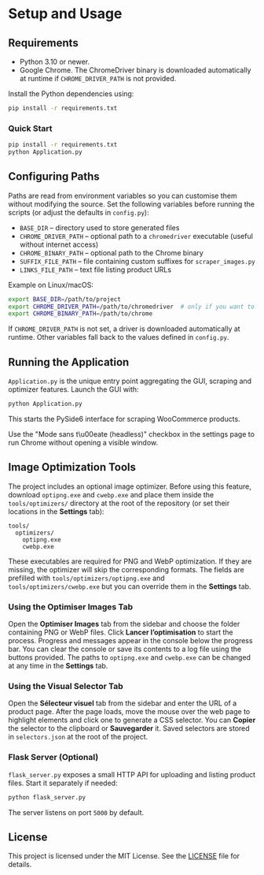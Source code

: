 # Setup and Usage

## Requirements
- Python 3.10 or newer.
- Google Chrome. The ChromeDriver binary is downloaded automatically at runtime if `CHROME_DRIVER_PATH` is not provided.

Install the Python dependencies using:

```bash
pip install -r requirements.txt
```

### Quick Start

```bash
pip install -r requirements.txt
python Application.py
```

## Configuring Paths
Paths are read from environment variables so you can customise them without
modifying the source. Set the following variables before running the scripts
(or adjust the defaults in `config.py`):

* `BASE_DIR` – directory used to store generated files
* `CHROME_DRIVER_PATH` – optional path to a `chromedriver` executable (useful without internet access)
* `CHROME_BINARY_PATH` – optional path to the Chrome binary
* `SUFFIX_FILE_PATH` – file containing custom suffixes for `scraper_images.py`
* `LINKS_FILE_PATH` – text file listing product URLs

Example on Linux/macOS:

```bash
export BASE_DIR=/path/to/project
export CHROME_DRIVER_PATH=/path/to/chromedriver  # only if you want to skip auto download
export CHROME_BINARY_PATH=/path/to/chrome
```

If `CHROME_DRIVER_PATH` is not set, a driver is downloaded automatically at
runtime. Other variables fall back to the values defined in `config.py`.

## Running the Application
`Application.py` is the unique entry point aggregating the GUI, scraping and optimizer features. Launch the GUI with:

```bash
python Application.py
```

This starts the PySide6 interface for scraping WooCommerce products.

Use the "Mode sans t\u00eate (headless)" checkbox in the settings page to run Chrome without opening a visible window.

## Image Optimization Tools
The project includes an optional image optimizer. Before using this feature,
download `optipng.exe` and `cwebp.exe` and place them inside the
`tools/optimizers/` directory at the root of the repository (or set their
locations in the **Settings** tab):

```
tools/
  optimizers/
    optipng.exe
    cwebp.exe
```

These executables are required for PNG and WebP optimization. If they are
missing, the optimizer will skip the corresponding formats.
The fields are prefilled with `tools/optimizers/optipng.exe` and
`tools/optimizers/cwebp.exe` but you can override them in the **Settings** tab.

### Using the Optimiser Images Tab
Open the **Optimiser Images** tab from the sidebar and choose the folder
containing PNG or WebP files. Click **Lancer l’optimisation** to start the
process. Progress and messages appear in the console below the progress bar.
You can clear the console or save its contents to a log file using the buttons
provided. The paths to `optipng.exe` and `cwebp.exe` can be changed at any time
in the **Settings** tab.

### Using the Visual Selector Tab
Open the **Sélecteur visuel** tab from the sidebar and enter the URL of a
product page. After the page loads, move the mouse over the web page to
highlight elements and click one to generate a CSS selector. You can **Copier**
the selector to the clipboard or **Sauvegarder** it. Saved selectors are stored
in `selectors.json` at the root of the project.

### Flask Server (Optional)
`flask_server.py` exposes a small HTTP API for uploading and listing product files. Start it separately if needed:

```bash
python flask_server.py
```

The server listens on port `5000` by default.

## License
This project is licensed under the MIT License. See the [LICENSE](LICENSE) file for details.
